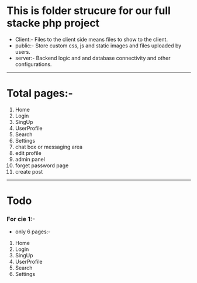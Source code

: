 # This is folder strucure for our full stacke php project

* Client:- Files to the client side means files to show to the client.
* public:- Store custom css, js and static images and files uploaded by users.
* server:- Backend logic and and database connectivity and other configurations.

---
# Total pages:-

1) Home
2) Login
3) SingUp
4) UserProfile
5) Search
6) Settings
7) chat box or messaging area
8) edit profile
9) admin panel
10) forget password page
11) create post


---

# Todo

### For cie 1:-

* only 6 pages:-

1) Home
2) Login
3) SingUp
4) UserProfile
5) Search
6) Settings
